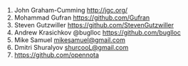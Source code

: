 1. John Graham-Cumming http://jgc.org/
1. Mohammad Gufran https://github.com/Gufran
1. Steven Gutzwiller https://github.com/StevenGutzwiller
1. Andrew Krasichkov @buglloc https://github.com/buglloc
1. Mike Samuel mikesamuel@gmail.com
1. Dmitri Shuralyov shurcooL@gmail.com
1. https://github.com/opennota